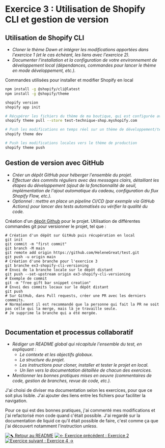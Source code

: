 # Exercice 3 : Utilisation de Shopify CLI et gestion de version

## Utilisation de Shopify CLI
- *Cloner le thème Dawn et intégrer les modifications apportées dans l'exercice 1 (et le cas échéant, les liens avec l'exercice 2).*
- *Documenter l'installation et la configuration de votre environnement de développement local (dépendances, commandes pour lancer le thème en mode développement, etc.).*

Commandes utilisées pour installer et modifier Shopify en local
```bash
npm install -g @shopify/cli@latest
npm install -g @shopify/theme 

shopify version
shopify app init  

# Récupérer les fichiers du thème de ma boutique, qui est configurée avec le thème Dawn
shopify theme pull --store test-technique-shop.myshopify.com

# Push les modifications en temps réel sur un thème de développement/test, et fourni l'url d'aperçu en local
shopify theme dev

# Push les modifications locales vers le thème de production
shopify theme push
```

## Gestion de version avec GitHub
- *Créer un dépôt GitHub pour héberger l'ensemble du projet.*
- *Effectuer des commits réguliers avec des messages clairs, détaillant les étapes du développement (ajout de la fonctionnalité de seuil, implémentation de l'ajout automatique du cadeau, configuration du flux Shopify Flow, etc.).*
- *Optionnel : mettre en place un pipeline CI/CD (par exemple via GitHub Actions) pour lancer des tests automatisés ou vérifier la qualité du code.*

Création d'un [dépôt Github](https://github.com/HeleneGreat/test-shopify) pour le projet.
Utilisation de différentes commandes git pour versionner le projet, tel que : 
```git
# Création d'un dépôt sur GitHub puis récupération en local
git init
git commit -m "first commit"
git branch -M main
git remote add origin https://github.com/HeleneGreat/test.git
git push -u origin main
# Création d'une branche pour l'exercice 3
git branche ex3-shopify-cli-versioning
# Envoi de la branche locale sur le dépôt distant
git push --set-upstream origin ex3-shopify-cli-versioning
# Exemple de commit
git -m "free gift bar snippet creation"
# Envoi des commits locaux sur le dépôt distant
git push
# Sur GitHub, dans Pull requests, créer une PR avec les derniers commmits.
# Normalement il est recommandé que la personne qui fait la PR ne soit pas celle qui la merge, mais là je travaille seule. 
# Je supprime la branche qui a été mergée.


```

## Documentation et processus collaboratif
- *Rédiger un README global qui récapitule l'ensemble du test, en expliquant :*
    - *Le contexte et les objectifs globaux.*
    - *La structure du projet.*
    - *Les instructions pour cloner, installer et tester le projet en local.*
    - *Un lien vers la documentation détaillée de chacun des exercices.*
- *Mentionner les bonnes pratiques mises en oeuvre (commentaires de code, gestion de branches, revue de code, etc.).*

J'ai choisi de diviser ma documentation selon les exercices, pour que ce soit plus lisible. J'ai ajouter des liens entre les fichiers pour faciliter la navigation.

Pour ce qui est des bonnes pratiques, j'ai commenté mes modifications et j'ai refactorisé mon code quand c'était possible. J'ai regardé sur la documentation de liquid ce qu'il était possible de faire, c'est comme ça que j'ai découvert notamment l'instruction *unless*.


[![⬉ Retour au README](https://img.shields.io/badge/⬉%20Retour-README-blue)](../README.md)  [![← Exercice précédent : Exercice 2](https://img.shields.io/badge/←%20Exercice%20précédent-Exercice%202-green)](./ex2-stock-automatisation-flow.md)  [![Exercice suivant : Exercice 4 →](https://img.shields.io/badge/Exercice%20suivant%20→-Exercice%204-green)](./ex4-collection-automated-promotion.md)